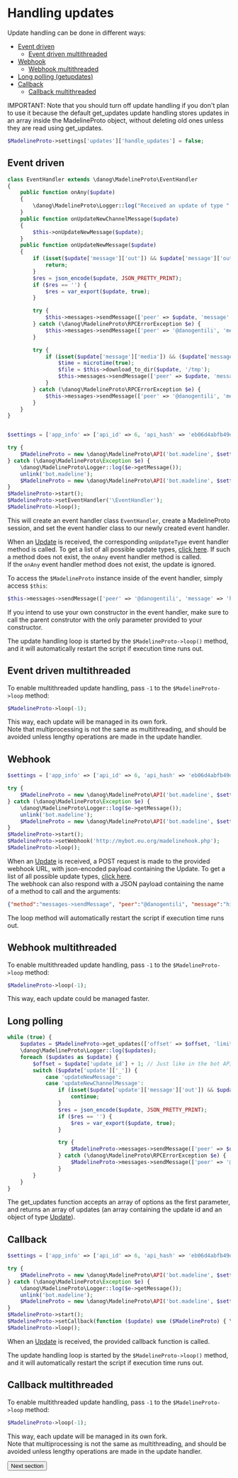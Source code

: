 # Handling updates

Update handling can be done in different ways: 

* [Event driven](#event-driven)
  * [Event driven multithreaded](#event-driven-multithreaded)
* [Webhook](#webhook)
  * [Webhook multithreaded](#webhook-multithreaded)
* [Long polling (getupdates)](#long-polling)
* [Callback](#callback)
  * [Callback multithreaded](#callback-multithreaded)

IMPORTANT: Note that you should turn off update handling if you don't plan to use it because the default get_updates update handling stores updates in an array inside the MadelineProto object, without deleting old ones unless they are read using get_updates.  
```php
$MadelineProto->settings['updates']['handle_updates'] = false;
```

## Event driven

```php
class EventHandler extends \danog\MadelineProto\EventHandler
{
    public function onAny($update)
    {
        \danog\MadelineProto\Logger::log("Received an update of type ".$update['_']);
    }
    public function onUpdateNewChannelMessage($update)
    {
        $this->onUpdateNewMessage($update);
    }
    public function onUpdateNewMessage($update)
    {
        if (isset($update['message']['out']) && $update['message']['out']) {
            return;
        }
        $res = json_encode($update, JSON_PRETTY_PRINT);
        if ($res == '') {
            $res = var_export($update, true);
        }

        try {
            $this->messages->sendMessage(['peer' => $update, 'message' => $res, 'reply_to_msg_id' => $update['message']['id'], 'entities' => [['_' => 'messageEntityPre', 'offset' => 0, 'length' => strlen($res), 'language' => 'json']]]);
        } catch (\danog\MadelineProto\RPCErrorException $e) {
            $this->messages->sendMessage(['peer' => '@danogentili', 'message' => $e->getCode().': '.$e->getMessage().PHP_EOL.$e->getTraceAsString()]);
        }

        try {
            if (isset($update['message']['media']) && ($update['message']['media']['_'] == 'messageMediaPhoto' || $update['message']['media']['_'] == 'messageMediaDocument')) {
                $time = microtime(true);
                $file = $this->download_to_dir($update, '/tmp');
                $this->messages->sendMessage(['peer' => $update, 'message' => 'Downloaded to '.$file.' in '.(microtime(true) - $time).' seconds', 'reply_to_msg_id' => $update['message']['id'], 'entities' => [['_' => 'messageEntityPre', 'offset' => 0, 'length' => strlen($res), 'language' => 'json']]]);
            }
        } catch (\danog\MadelineProto\RPCErrorException $e) {
            $this->messages->sendMessage(['peer' => '@danogentili', 'message' => $e->getCode().': '.$e->getMessage().PHP_EOL.$e->getTraceAsString()]);
        }
    }
}


$settings = ['app_info' => ['api_id' => 6, 'api_hash' => 'eb06d4abfb49dc3eeb1aeb98ae0f581e']];

try {
    $MadelineProto = new \danog\MadelineProto\API('bot.madeline', $settings);
} catch (\danog\MadelineProto\Exception $e) {
    \danog\MadelineProto\Logger::log($e->getMessage());
    unlink('bot.madeline');
    $MadelineProto = new \danog\MadelineProto\API('bot.madeline', $settings);
}
$MadelineProto->start();
$MadelineProto->setEventHandler('\EventHandler');
$MadelineProto->loop();
```

This will create an event handler class `EventHandler`, create a MadelineProto session, and set the event handler class to our newly created event handler.

When an [Update](https://docs.madelineproto.xyz/types/Update.html) is received, the corresponding `onUpdateType` event handler method is called. To get a list of all possible update types, [click here](https://docs.madelineproto.xyz/types/Update.html). 
If such a method does not exist, the `onAny` event handler method is called.  
If the `onAny` event handler method does not exist, the update is ignored.

To access the `$MadelineProto` instance inside of the event handler, simply access `$this`:
```php
$this->messages->sendMessage(['peer' => '@danogentili', 'message' => 'hi']);
```

If you intend to use your own constructor in the event handler, make sure to call the parent construtor with the only parameter provided to your constructor.

The update handling loop is started by the `$MadelineProto->loop()` method, and it will automatically restart the script if execution time runs out.

## Event driven multithreaded

To enable multithreaded update handling, pass `-1` to the `$MadelineProto->loop` method:
```php
$MadelineProto->loop(-1);
```

This way, each update will be managed in its own fork.  
Note that multiprocessing is not the same as multithreading, and should be avoided unless lengthy operations are made in the update handler.


## Webhook
```php
$settings = ['app_info' => ['api_id' => 6, 'api_hash' => 'eb06d4abfb49dc3eeb1aeb98ae0f581e']];

try {
    $MadelineProto = new \danog\MadelineProto\API('bot.madeline', $settings);
} catch (\danog\MadelineProto\Exception $e) {
    \danog\MadelineProto\Logger::log($e->getMessage());
    unlink('bot.madeline');
    $MadelineProto = new \danog\MadelineProto\API('bot.madeline', $settings);
}
$MadelineProto->start();
$MadelineProto->setWebhook('http://mybot.eu.org/madelinehook.php');
$MadelineProto->loop();
```

When an [Update](https://docs.madelineproto.xyz/types/Update.html) is received, a POST request is made to the provided webhook URL, with json-encoded payload containing the Update. To get a list of all possible update types, [click here](https://docs.madelineproto.xyz/types/Update.html).  
The webhook can also respond with a JSON payload containing the name of a method to call and the arguments:
```json
{"method":"messages->sendMessage", "peer":"@danogentili", "message":"hi"}
```

The loop method will automatically restart the script if execution time runs out.

## Webhook multithreaded

To enable multithreaded update handling, pass `-1` to the `$MadelineProto->loop` method:
```php
$MadelineProto->loop(-1);
```

This way, each update could be managed faster.


## Long polling
```php
while (true) {
    $updates = $MadelineProto->get_updates(['offset' => $offset, 'limit' => 50, 'timeout' => 0]); // Just like in the bot API, you can specify an offset, a limit and a timeout
    \danog\MadelineProto\Logger::log($updates);
    foreach ($updates as $update) {
        $offset = $update['update_id'] + 1; // Just like in the bot API, the offset must be set to the last update_id
        switch ($update['update']['_']) {
            case 'updateNewMessage':
            case 'updateNewChannelMessage':
                if (isset($update['update']['message']['out']) && $update['update']['message']['out']) {
                    continue;
                }
                $res = json_encode($update, JSON_PRETTY_PRINT);
                if ($res == '') {
                    $res = var_export($update, true);
                }

                try {
                    $MadelineProto->messages->sendMessage(['peer' => $update['update']['_'] === 'updateNewMessage' ? $update['update']['message']['from_id'] : $update['update']['message']['to_id'], 'message' => $res, 'reply_to_msg_id' => $update['update']['message']['id'], 'entities' => [['_' => 'messageEntityPre', 'offset' => 0, 'length' => strlen($res), 'language' => 'json']]]);
                } catch (\danog\MadelineProto\RPCErrorException $e) {
                    $MadelineProto->messages->sendMessage(['peer' => '@danogentili', 'message' => $e->getCode().': '.$e->getMessage().PHP_EOL.$e->getTraceAsString()]);
                }
        }
    }
}
```

The get_updates function accepts an array of options as the first parameter, and returns an array of updates (an array containing the update id and an object of type [Update](https://docs.madelineproto.xyz/API_docs/types/Update.html)).  



## Callback

```php
$settings = ['app_info' => ['api_id' => 6, 'api_hash' => 'eb06d4abfb49dc3eeb1aeb98ae0f581e']];

try {
    $MadelineProto = new \danog\MadelineProto\API('bot.madeline', $settings);
} catch (\danog\MadelineProto\Exception $e) {
    \danog\MadelineProto\Logger::log($e->getMessage());
    unlink('bot.madeline');
    $MadelineProto = new \danog\MadelineProto\API('bot.madeline', $settings);
}
$MadelineProto->start();
$MadelineProto->setCallback(function ($update) use ($MadelineProto) { \danog\MadelineProto\Logger::log("Received an update of type ".$update['_']); });
$MadelineProto->loop();
```
When an [Update](https://docs.madelineproto.xyz/types/Update.html) is received, the provided callback function is called.

The update handling loop is started by the `$MadelineProto->loop()` method, and it will automatically restart the script if execution time runs out.

## Callback multithreaded

To enable multithreaded update handling, pass `-1` to the `$MadelineProto->loop` method:
```php
$MadelineProto->loop(-1);
```

This way, each update will be managed in its own fork.  
Note that multiprocessing is not the same as multithreading, and should be avoided unless lengthy operations are made in the update handler.








<form action="https://docs.madelineproto.xyz/docs/SETTINGS.html"><input type="submit" value="Next section" /></form>